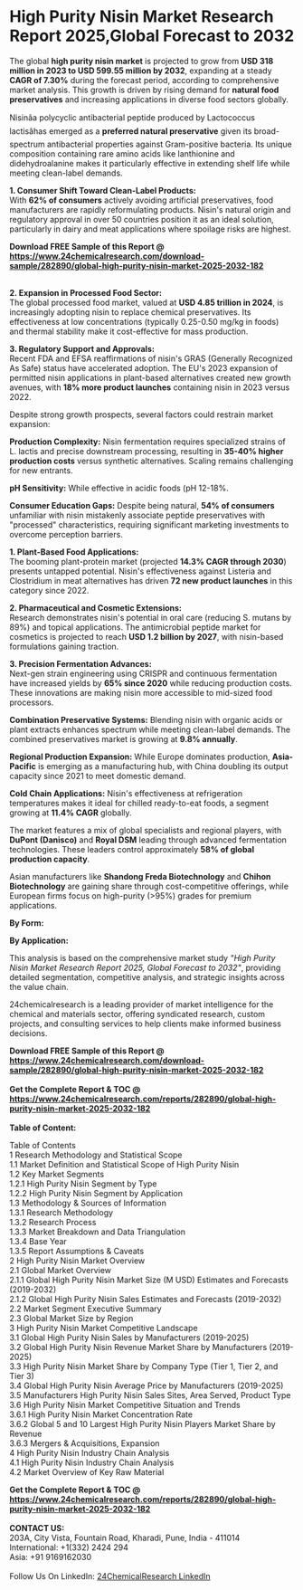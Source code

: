<h1>High Purity Nisin Market Research Report 2025,Global Forecast to 2032</h1><p>The global <strong>high purity nisin market</strong> is projected to grow from <strong>USD 318 million in 2023 to USD 599.55 million by 2032</strong>, expanding at a steady <strong>CAGR of 7.30%</strong> during the forecast period, according to comprehensive market analysis. This growth is driven by rising demand for <strong>natural food preservatives</strong> and increasing applications in diverse food sectors globally.</p><p>Nisinâa polycyclic antibacterial peptide produced by Lactococcus lactisâhas emerged as a <strong>preferred natural preservative</strong> given its broad-spectrum antibacterial properties against Gram-positive bacteria. Its unique composition containing rare amino acids like lanthionine and didehydroalanine makes it particularly effective in extending shelf life while meeting clean-label demands.</p><p><strong>1. Consumer Shift Toward Clean-Label Products:</strong><br>
With <strong>62% of consumers</strong> actively avoiding artificial preservatives, food manufacturers are rapidly reformulating products. Nisin's natural origin and regulatory approval in over 50 countries position it as an ideal solution, particularly in dairy and meat applications where spoilage risks are highest.</p><div><b>Download FREE Sample of this Report @ 
            <a href="https://www.24chemicalresearch.com/download-sample/282890/global-high-purity-nisin-market-2025-2032-182">
            https://www.24chemicalresearch.com/download-sample/282890/global-high-purity-nisin-market-2025-2032-182</a></b></div><br><p><strong>2. Expansion in Processed Food Sector:</strong><br>
The global processed food market, valued at <strong>USD 4.85 trillion in 2024</strong>, is increasingly adopting nisin to replace chemical preservatives. Its effectiveness at low concentrations (typically 0.25-0.50 mg/kg in foods) and thermal stability make it cost-effective for mass production.</p><p><strong>3. Regulatory Support and Approvals:</strong><br>
Recent FDA and EFSA reaffirmations of nisin's GRAS (Generally Recognized As Safe) status have accelerated adoption. The EU's 2023 expansion of permitted nisin applications in plant-based alternatives created new growth avenues, with <strong>18% more product launches</strong> containing nisin in 2023 versus 2022.</p><p>Despite strong growth prospects, several factors could restrain market expansion:</p><p><strong>Production Complexity:</strong> Nisin fermentation requires specialized strains of L. lactis and precise downstream processing, resulting in <strong>35-40% higher production costs</strong> versus synthetic alternatives. Scaling remains challenging for new entrants.</p><p><strong>pH Sensitivity:</strong> While effective in acidic foods (pH 12-18%.</p><p><strong>Consumer Education Gaps:</strong> Despite being natural, <strong>54% of consumers</strong> unfamiliar with nisin mistakenly associate peptide preservatives with "processed" characteristics, requiring significant marketing investments to overcome perception barriers.</p><p><strong>1. Plant-Based Food Applications:</strong><br>
The booming plant-protein market (projected <strong>14.3% CAGR through 2030</strong>) presents untapped potential. Nisin's effectiveness against Listeria and Clostridium in meat alternatives has driven <strong>72 new product launches</strong> in this category since 2022.</p><p><strong>2. Pharmaceutical and Cosmetic Extensions:</strong><br>
Research demonstrates nisin's potential in oral care (reducing S. mutans by 89%) and topical applications. The antimicrobial peptide market for cosmetics is projected to reach <strong>USD 1.2 billion by 2027</strong>, with nisin-based formulations gaining traction.</p><p><strong>3. Precision Fermentation Advances:</strong><br>
Next-gen strain engineering using CRISPR and continuous fermentation have increased yields by <strong>65% since 2020</strong> while reducing production costs. These innovations are making nisin more accessible to mid-sized food processors.</p><p><strong>Combination Preservative Systems:</strong> Blending nisin with organic acids or plant extracts enhances spectrum while meeting clean-label demands. The combined preservatives market is growing at <strong>9.8% annually</strong>.</p><p><strong>Regional Production Expansion:</strong> While Europe dominates production, <strong>Asia-Pacific</strong> is emerging as a manufacturing hub, with China doubling its output capacity since 2021 to meet domestic demand.</p><p><strong>Cold Chain Applications:</strong> Nisin's effectiveness at refrigeration temperatures makes it ideal for chilled ready-to-eat foods, a segment growing at <strong>11.4% CAGR</strong> globally.</p><p>The market features a mix of global specialists and regional players, with <strong>DuPont (Danisco)</strong> and <strong>Royal DSM</strong> leading through advanced fermentation technologies. These leaders control approximately <strong>58% of global production capacity</strong>.</p><p>Asian manufacturers like <strong>Shandong Freda Biotechnology</strong> and <strong>Chihon Biotechnology</strong> are gaining share through cost-competitive offerings, while European firms focus on high-purity (&gt;95%) grades for premium applications.</p><p><strong>By Form:</strong></p><p><strong>By Application:</strong></p><p>This analysis is based on the comprehensive market study <em>"High Purity Nisin Market Research Report 2025, Global Forecast to 2032"</em>, providing detailed segmentation, competitive analysis, and strategic insights across the value chain.</p><p>24chemicalresearch is a leading provider of market intelligence for the chemical and materials sector, offering syndicated research, custom projects, and consulting services to help clients make informed business decisions.</p><div><b>Download FREE Sample of this Report @ 
            <a href="https://www.24chemicalresearch.com/download-sample/282890/global-high-purity-nisin-market-2025-2032-182">
            https://www.24chemicalresearch.com/download-sample/282890/global-high-purity-nisin-market-2025-2032-182</a></b></div><br><div><b>Get the Complete Report & TOC @ 
            <a href="https://www.24chemicalresearch.com/reports/282890/global-high-purity-nisin-market-2025-2032-182">
            https://www.24chemicalresearch.com/reports/282890/global-high-purity-nisin-market-2025-2032-182</a></b></div><br>
            <b>Table of Content:</b><p>Table of Contents<br />
1 Research Methodology and Statistical Scope<br />
1.1 Market Definition and Statistical Scope of High Purity Nisin<br />
1.2 Key Market Segments<br />
1.2.1 High Purity Nisin Segment by Type<br />
1.2.2 High Purity Nisin Segment by Application<br />
1.3 Methodology & Sources of Information<br />
1.3.1 Research Methodology<br />
1.3.2 Research Process<br />
1.3.3 Market Breakdown and Data Triangulation<br />
1.3.4 Base Year<br />
1.3.5 Report Assumptions & Caveats<br />
2 High Purity Nisin Market Overview<br />
2.1 Global Market Overview<br />
2.1.1 Global High Purity Nisin Market Size (M USD) Estimates and Forecasts (2019-2032)<br />
2.1.2 Global High Purity Nisin Sales Estimates and Forecasts (2019-2032)<br />
2.2 Market Segment Executive Summary<br />
2.3 Global Market Size by Region<br />
3 High Purity Nisin Market Competitive Landscape<br />
3.1 Global High Purity Nisin Sales by Manufacturers (2019-2025)<br />
3.2 Global High Purity Nisin Revenue Market Share by Manufacturers (2019-2025)<br />
3.3 High Purity Nisin Market Share by Company Type (Tier 1, Tier 2, and Tier 3)<br />
3.4 Global High Purity Nisin Average Price by Manufacturers (2019-2025)<br />
3.5 Manufacturers High Purity Nisin Sales Sites, Area Served, Product Type<br />
3.6 High Purity Nisin Market Competitive Situation and Trends<br />
3.6.1 High Purity Nisin Market Concentration Rate<br />
3.6.2 Global 5 and 10 Largest High Purity Nisin Players Market Share by Revenue<br />
3.6.3 Mergers & Acquisitions, Expansion<br />
4 High Purity Nisin Industry Chain Analysis<br />
4.1 High Purity Nisin Industry Chain Analysis<br />
4.2 Market Overview of Key Raw Material</p><div><b>Get the Complete Report & TOC @ 
            <a href="https://www.24chemicalresearch.com/reports/282890/global-high-purity-nisin-market-2025-2032-182">
            https://www.24chemicalresearch.com/reports/282890/global-high-purity-nisin-market-2025-2032-182</a></b></div><br><b>CONTACT US:</b><br>
            203A, City Vista, Fountain Road, Kharadi, Pune, India - 411014<br>
            International: +1(332) 2424 294<br>
            Asia: +91 9169162030 <br><br>
            Follow Us On LinkedIn: <a href="https://www.linkedin.com/company/24chemicalresearch/">24ChemicalResearch LinkedIn</a>